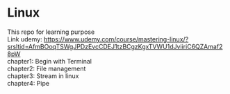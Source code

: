 # Linux
This repo for learning purpose <br>
Link udemy: https://www.udemy.com/course/mastering-linux/?srsltid=AfmBOoqTSWgJPDzEvcCDEJ1tzBCgzKgxTVWU1dJviiriC6QZAmaf28pW <br>
chapter1: Begin with Terminal <br>
chapter2: File management <br>
chapter3: Stream in linux <br>
chapter4: Pipe <br>
